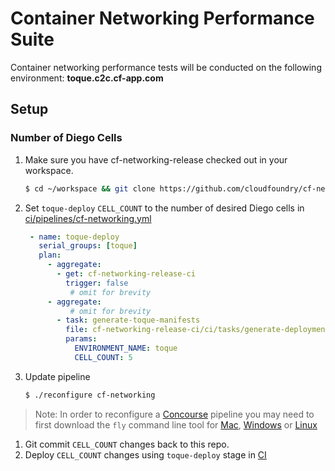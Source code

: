 # Container Networking Performance Suite

Container networking performance tests will be conducted on the following
environment: **toque.c2c.cf-app.com**

## Setup
### Number of Diego Cells

1. Make sure you have cf-networking-release checked out in your workspace.

    ```bash
    $ cd ~/workspace && git clone https://github.com/cloudfoundry/cf-networking-release.git
    ```

1. Set `toque-deploy` `CELL_COUNT` to the number of desired Diego cells in
   [ci/pipelines/cf-networking.yml](pipelines/cf-networking.yml)

     ```yaml
      - name: toque-deploy
        serial_groups: [toque]
        plan:
          - aggregate:
            - get: cf-networking-release-ci
              trigger: false
               # omit for brevity
          - aggregate:
               # omit for brevity
            - task: generate-toque-manifests
              file: cf-networking-release-ci/ci/tasks/generate-deployment-manifests.yml
              params:
                ENVIRONMENT_NAME: toque
                CELL_COUNT: 5
      ```

1.  Update pipeline

    ```bash
    $ ./reconfigure cf-networking
    ```

> Note: In order to reconfigure a [Concourse](http://concourse.ci) pipeline you
> may need to first download the `fly` command line tool for
> [Mac](https://networking.ci.cf-app.com/api/v1/cli?arch=amd64&platform=darwin),
> [Windows](https://networking.ci.cf-app.com/api/v1/cli?arch=amd64&platform=windows) or
> [Linux](https://networking.ci.cf-app.com/api/v1/cli?arch=amd64&platform=linux)

1.  Git commit `CELL_COUNT` changes back to this repo.
1.  Deploy `CELL_COUNT` changes using `toque-deploy` stage in
    [CI](https://networking.ci.cf-app.com/teams/ga/pipelines/cf-networking/jobs/toque-deploy)
